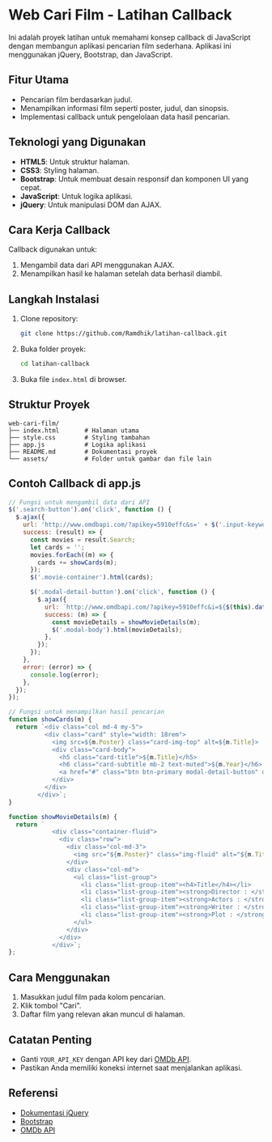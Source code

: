 # Web Cari Film - Latihan Callback

Ini adalah proyek latihan untuk memahami konsep callback di JavaScript dengan membangun aplikasi pencarian film sederhana. Aplikasi ini menggunakan jQuery, Bootstrap, dan JavaScript.

## Fitur Utama

- Pencarian film berdasarkan judul.
- Menampilkan informasi film seperti poster, judul, dan sinopsis.
- Implementasi callback untuk pengelolaan data hasil pencarian.

## Teknologi yang Digunakan

- **HTML5**: Untuk struktur halaman.
- **CSS3**: Styling halaman.
- **Bootstrap**: Untuk membuat desain responsif dan komponen UI yang cepat.
- **JavaScript**: Untuk logika aplikasi.
- **jQuery**: Untuk manipulasi DOM dan AJAX.

## Cara Kerja Callback

Callback digunakan untuk:

1. Mengambil data dari API menggunakan AJAX.
2. Menampilkan hasil ke halaman setelah data berhasil diambil.

## Langkah Instalasi

1. Clone repository:
   ```bash
   git clone https://github.com/Ramdhik/latihan-callback.git
   ```
2. Buka folder proyek:
   ```bash
   cd latihan-callback
   ```
3. Buka file `index.html` di browser.

## Struktur Proyek

```
web-cari-film/
├── index.html       # Halaman utama
├── style.css        # Styling tambahan
├── app.js           # Logika aplikasi
├── README.md        # Dokumentasi proyek
└── assets/          # Folder untuk gambar dan file lain
```

## Contoh Callback di app.js

```javascript
// Fungsi untuk mengambil data dari API
$('.search-button').on('click', function () {
  $.ajax({
    url: 'http://www.omdbapi.com/?apikey=5910effc&s=' + $('.input-keyword').val(),
    success: (result) => {
      const movies = result.Search;
      let cards = '';
      movies.forEach((m) => {
        cards += showCards(m);
      });
      $('.movie-container').html(cards);

      $('.modal-detail-button').on('click', function () {
        $.ajax({
          url: `http://www.omdbapi.com/?apikey=5910effc&i=${$(this).data('imdbid')}`,
          success: (m) => {
            const movieDetails = showMovieDetails(m);
            $('.modal-body').html(movieDetails);
          },
        });
      });
    },
    error: (error) => {
      console.log(error);
    },
  });
});

// Fungsi untuk menampilkan hasil pencarian
function showCards(m) {
  return `<div class="col md-4 my-5">
          <div class="card" style="width: 18rem">
            <img src=${m.Poster} class="card-img-top" alt=${m.Title}>
            <div class="card-body">
              <h5 class="card-title">${m.Title}</h5>
              <h6 class="card-subtitle mb-2 text-muted">${m.Year}</h6>
              <a href="#" class="btn btn-primary modal-detail-button" data-toggle="modal" data-target="#movieDetailModal" data-imdbid=${m.imdbID}>Show Details</a>
            </div>
          </div>
        </div>`;
}

function showMovieDetails(m) {
  return `           
            <div class="container-fluid">
              <div class="row">
                <div class="col-md-3">
                  <img src="${m.Poster}" class="img-fluid" alt="${m.Title}" />
                </div>
                <div class="col-md">
                  <ul class="list-group">
                    <li class="list-group-item"><h4>Title</h4></li>
                    <li class="list-group-item"><strong>Director : </strong> ${m.Director}</li>
                    <li class="list-group-item"><strong>Actors : </strong> ${m.Actors}</li>
                    <li class="list-group-item"><strong>Writer : </strong> ${m.Writer}</li>
                    <li class="list-group-item"><strong>Plot : </strong> ${m.Plot}</li>
                  </ul>
                </div>
              </div>
            </div>`;
};


```
## Cara Menggunakan

1. Masukkan judul film pada kolom pencarian.
2. Klik tombol "Cari".
3. Daftar film yang relevan akan muncul di halaman.

## Catatan Penting

- Ganti `YOUR_API_KEY` dengan API key dari [OMDb API](https://www.omdbapi.com/).
- Pastikan Anda memiliki koneksi internet saat menjalankan aplikasi.

## Referensi

- [Dokumentasi jQuery](https://api.jquery.com/)
- [Bootstrap](https://getbootstrap.com/)
- [OMDb API](https://www.omdbapi.com/)







